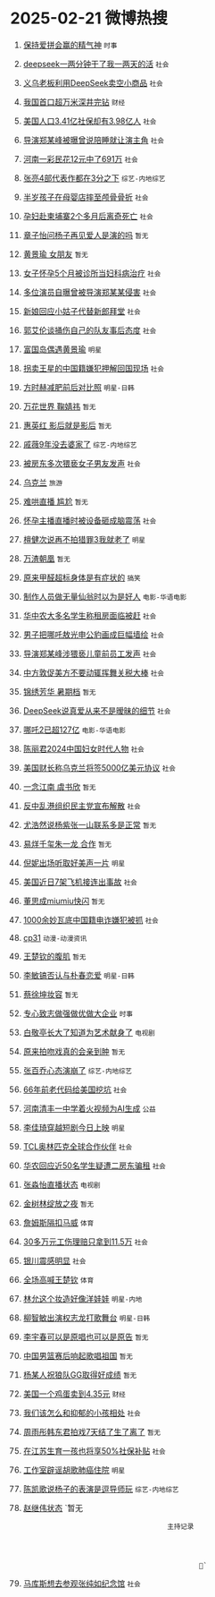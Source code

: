 # 2025-02-21 微博热搜 
1. [保持爱拼会赢的精气神](https://m.weibo.cn/search?containerid=100103type%3D1%26t%3D10%26q%3D%23%E4%BF%9D%E6%8C%81%E7%88%B1%E6%8B%BC%E4%BC%9A%E8%B5%A2%E7%9A%84%E7%B2%BE%E6%B0%94%E7%A5%9E%23&stream_entry_id=51&isnewpage=1&extparam=seat%3D1%26cate%3D10103%26q%3D%2523%25E4%25BF%259D%25E6%258C%2581%25E7%2588%25B1%25E6%258B%25BC%25E4%25BC%259A%25E8%25B5%25A2%25E7%259A%2584%25E7%25B2%25BE%25E6%25B0%2594%25E7%25A5%259E%2523%26filter_type%3Drealtimehot%26stream_entry_id%3D51%26c_type%3D51%26dgr%3D0%26pos%3D0%26display_time%3D1740083373%26pre_seqid%3D174008337355501071049105) `时事` 

2. [deepseek一两分钟干了我一两天的活](https://m.weibo.cn/search?containerid=100103type%3D1%26t%3D10%26q%3D%23deepseek%E4%B8%80%E4%B8%A4%E5%88%86%E9%92%9F%E5%B9%B2%E4%BA%86%E6%88%91%E4%B8%80%E4%B8%A4%E5%A4%A9%E7%9A%84%E6%B4%BB%23&stream_entry_id=31&isnewpage=1&extparam=seat%3D1%26band_rank%3D1%26filter_type%3Drealtimehot%26flag%3D16%26pos%3D0%26cate%3D5001%26c_type%3D31%26lcate%3D5001%26stream_entry_id%3D31%26q%3D%2523deepseek%25E4%25B8%2580%25E4%25B8%25A4%25E5%2588%2586%25E9%2592%259F%25E5%25B9%25B2%25E4%25BA%2586%25E6%2588%2591%25E4%25B8%2580%25E4%25B8%25A4%25E5%25A4%25A9%25E7%259A%2584%25E6%25B4%25BB%2523%26dgr%3D0%26realpos%3D1%26display_time%3D1740083373%26pre_seqid%3D174008337355501071049105) `社会` 

3. [义乌老板利用DeepSeek卖空小商品](https://m.weibo.cn/search?containerid=100103type%3D1%26t%3D10%26q%3D%23%E4%B9%89%E4%B9%8C%E8%80%81%E6%9D%BF%E5%88%A9%E7%94%A8DeepSeek%E5%8D%96%E7%A9%BA%E5%B0%8F%E5%95%86%E5%93%81%23&stream_entry_id=31&isnewpage=1&extparam=seat%3D1%26band_rank%3D2%26filter_type%3Drealtimehot%26flag%3D2%26pos%3D1%26cate%3D5001%26c_type%3D31%26lcate%3D5001%26stream_entry_id%3D31%26q%3D%2523%25E4%25B9%2589%25E4%25B9%258C%25E8%2580%2581%25E6%259D%25BF%25E5%2588%25A9%25E7%2594%25A8DeepSeek%25E5%258D%2596%25E7%25A9%25BA%25E5%25B0%258F%25E5%2595%2586%25E5%2593%2581%2523%26dgr%3D0%26realpos%3D2%26display_time%3D1740083373%26pre_seqid%3D174008337355501071049105) `社会` 

4. [我国首口超万米深井完钻](https://m.weibo.cn/search?containerid=100103type%3D1%26t%3D10%26q%3D%23%E6%88%91%E5%9B%BD%E9%A6%96%E5%8F%A3%E8%B6%85%E4%B8%87%E7%B1%B3%E6%B7%B1%E4%BA%95%E5%AE%8C%E9%92%BB%23&stream_entry_id=31&isnewpage=1&extparam=seat%3D1%26band_rank%3D3%26filter_type%3Drealtimehot%26flag%3D0%26pos%3D2%26cate%3D5001%26c_type%3D31%26lcate%3D5001%26stream_entry_id%3D31%26q%3D%2523%25E6%2588%2591%25E5%259B%25BD%25E9%25A6%2596%25E5%258F%25A3%25E8%25B6%2585%25E4%25B8%2587%25E7%25B1%25B3%25E6%25B7%25B1%25E4%25BA%2595%25E5%25AE%258C%25E9%2592%25BB%2523%26dgr%3D0%26realpos%3D3%26display_time%3D1740083373%26pre_seqid%3D174008337355501071049105) `财经` 

5. [美国人口3.41亿社保却有3.98亿人](https://m.weibo.cn/search?containerid=100103type%3D1%26t%3D10%26q%3D%23%E7%BE%8E%E5%9B%BD%E4%BA%BA%E5%8F%A33.41%E4%BA%BF%E7%A4%BE%E4%BF%9D%E5%8D%B4%E6%9C%893.98%E4%BA%BF%E4%BA%BA%23&stream_entry_id=31&isnewpage=1&extparam=seat%3D1%26band_rank%3D4%26filter_type%3Drealtimehot%26flag%3D0%26pos%3D3%26cate%3D5001%26c_type%3D31%26lcate%3D5001%26stream_entry_id%3D31%26q%3D%2523%25E7%25BE%258E%25E5%259B%25BD%25E4%25BA%25BA%25E5%258F%25A33.41%25E4%25BA%25BF%25E7%25A4%25BE%25E4%25BF%259D%25E5%258D%25B4%25E6%259C%25893.98%25E4%25BA%25BF%25E4%25BA%25BA%2523%26dgr%3D0%26realpos%3D4%26display_time%3D1740083373%26pre_seqid%3D174008337355501071049105) `社会` 

6. [导演郑某峰被曝曾说陪睡就让演主角](https://m.weibo.cn/search?containerid=100103type%3D1%26t%3D10%26q%3D%23%E5%AF%BC%E6%BC%94%E9%83%91%E6%9F%90%E5%B3%B0%E8%A2%AB%E6%9B%9D%E6%9B%BE%E8%AF%B4%E9%99%AA%E7%9D%A1%E5%B0%B1%E8%AE%A9%E6%BC%94%E4%B8%BB%E8%A7%92%23&stream_entry_id=31&isnewpage=1&extparam=seat%3D1%26band_rank%3D5%26filter_type%3Drealtimehot%26flag%3D0%26pos%3D4%26cate%3D5001%26c_type%3D31%26lcate%3D5001%26stream_entry_id%3D31%26q%3D%2523%25E5%25AF%25BC%25E6%25BC%2594%25E9%2583%2591%25E6%259F%2590%25E5%25B3%25B0%25E8%25A2%25AB%25E6%259B%259D%25E6%259B%25BE%25E8%25AF%25B4%25E9%2599%25AA%25E7%259D%25A1%25E5%25B0%25B1%25E8%25AE%25A9%25E6%25BC%2594%25E4%25B8%25BB%25E8%25A7%2592%2523%26dgr%3D0%26realpos%3D5%26display_time%3D1740083373%26pre_seqid%3D174008337355501071049105) `社会` 

7. [河南一彩民花12元中了691万](https://m.weibo.cn/search?containerid=100103type%3D1%26t%3D10%26q%3D%23%E6%B2%B3%E5%8D%97%E4%B8%80%E5%BD%A9%E6%B0%91%E8%8A%B112%E5%85%83%E4%B8%AD%E4%BA%86691%E4%B8%87%23&stream_entry_id=31&isnewpage=1&extparam=seat%3D1%26band_rank%3D6%26filter_type%3Drealtimehot%26flag%3D0%26pos%3D5%26cate%3D5001%26c_type%3D31%26lcate%3D5001%26stream_entry_id%3D31%26q%3D%2523%25E6%25B2%25B3%25E5%258D%2597%25E4%25B8%2580%25E5%25BD%25A9%25E6%25B0%2591%25E8%258A%25B112%25E5%2585%2583%25E4%25B8%25AD%25E4%25BA%2586691%25E4%25B8%2587%2523%26dgr%3D0%26realpos%3D6%26display_time%3D1740083373%26pre_seqid%3D174008337355501071049105) `社会` 

8. [张亮4部代表作都在3分之下](https://m.weibo.cn/search?containerid=100103type%3D1%26t%3D10%26q%3D%23%E5%BC%A0%E4%BA%AE4%E9%83%A8%E4%BB%A3%E8%A1%A8%E4%BD%9C%E9%83%BD%E5%9C%A83%E5%88%86%E4%B9%8B%E4%B8%8B%23&stream_entry_id=31&isnewpage=1&extparam=seat%3D1%26band_rank%3D7%26filter_type%3Drealtimehot%26flag%3D2%26pos%3D6%26cate%3D5001%26c_type%3D31%26lcate%3D5001%26stream_entry_id%3D31%26q%3D%2523%25E5%25BC%25A0%25E4%25BA%25AE4%25E9%2583%25A8%25E4%25BB%25A3%25E8%25A1%25A8%25E4%25BD%259C%25E9%2583%25BD%25E5%259C%25A83%25E5%2588%2586%25E4%25B9%258B%25E4%25B8%258B%2523%26dgr%3D0%26realpos%3D7%26display_time%3D1740083373%26pre_seqid%3D174008337355501071049105) `综艺-内地综艺` 

9. [半岁孩子在母婴店摔至颅骨骨折](https://m.weibo.cn/search?containerid=100103type%3D1%26t%3D10%26q%3D%23%E5%8D%8A%E5%B2%81%E5%AD%A9%E5%AD%90%E5%9C%A8%E6%AF%8D%E5%A9%B4%E5%BA%97%E6%91%94%E8%87%B3%E9%A2%85%E9%AA%A8%E9%AA%A8%E6%8A%98%23&stream_entry_id=31&isnewpage=1&extparam=seat%3D1%26band_rank%3D8%26filter_type%3Drealtimehot%26flag%3D0%26pos%3D7%26cate%3D5001%26c_type%3D31%26lcate%3D5001%26stream_entry_id%3D31%26q%3D%2523%25E5%258D%258A%25E5%25B2%2581%25E5%25AD%25A9%25E5%25AD%2590%25E5%259C%25A8%25E6%25AF%258D%25E5%25A9%25B4%25E5%25BA%2597%25E6%2591%2594%25E8%2587%25B3%25E9%25A2%2585%25E9%25AA%25A8%25E9%25AA%25A8%25E6%258A%2598%2523%26dgr%3D0%26realpos%3D8%26display_time%3D1740083373%26pre_seqid%3D174008337355501071049105) `社会` 

10. [孕妇赴柬埔寨2个多月后离奇死亡](https://m.weibo.cn/search?containerid=100103type%3D1%26t%3D10%26q%3D%23%E5%AD%95%E5%A6%87%E8%B5%B4%E6%9F%AC%E5%9F%94%E5%AF%A82%E4%B8%AA%E5%A4%9A%E6%9C%88%E5%90%8E%E7%A6%BB%E5%A5%87%E6%AD%BB%E4%BA%A1%23&stream_entry_id=31&isnewpage=1&extparam=seat%3D1%26band_rank%3D9%26filter_type%3Drealtimehot%26flag%3D0%26pos%3D8%26cate%3D5001%26c_type%3D31%26lcate%3D5001%26stream_entry_id%3D31%26q%3D%2523%25E5%25AD%2595%25E5%25A6%2587%25E8%25B5%25B4%25E6%259F%25AC%25E5%259F%2594%25E5%25AF%25A82%25E4%25B8%25AA%25E5%25A4%259A%25E6%259C%2588%25E5%2590%258E%25E7%25A6%25BB%25E5%25A5%2587%25E6%25AD%25BB%25E4%25BA%25A1%2523%26dgr%3D0%26realpos%3D9%26display_time%3D1740083373%26pre_seqid%3D174008337355501071049105) `社会` 

11. [章子怡问杨子再见爱人是演的吗](https://m.weibo.cn/search?containerid=100103type%3D1%26t%3D10%26q%3D%E7%AB%A0%E5%AD%90%E6%80%A1%E9%97%AE%E6%9D%A8%E5%AD%90%E5%86%8D%E8%A7%81%E7%88%B1%E4%BA%BA%E6%98%AF%E6%BC%94%E7%9A%84%E5%90%97&stream_entry_id=31&isnewpage=1&extparam=seat%3D1%26band_rank%3D10%26filter_type%3Drealtimehot%26flag%3D0%26pos%3D9%26cate%3D5001%26c_type%3D31%26lcate%3D5001%26stream_entry_id%3D31%26q%3D%25E7%25AB%25A0%25E5%25AD%2590%25E6%2580%25A1%25E9%2597%25AE%25E6%259D%25A8%25E5%25AD%2590%25E5%2586%258D%25E8%25A7%2581%25E7%2588%25B1%25E4%25BA%25BA%25E6%2598%25AF%25E6%25BC%2594%25E7%259A%2584%25E5%2590%2597%26dgr%3D0%26realpos%3D10%26display_time%3D1740083373%26pre_seqid%3D174008337355501071049105) `暂无` 

12. [黄景瑜 女朋友](https://m.weibo.cn/search?containerid=100103type%3D1%26t%3D10%26q%3D%E9%BB%84%E6%99%AF%E7%91%9C+%E5%A5%B3%E6%9C%8B%E5%8F%8B&stream_entry_id=31&isnewpage=1&extparam=seat%3D1%26band_rank%3D11%26filter_type%3Drealtimehot%26flag%3D2%26pos%3D10%26cate%3D5001%26c_type%3D31%26lcate%3D5001%26stream_entry_id%3D31%26q%3D%25E9%25BB%2584%25E6%2599%25AF%25E7%2591%259C%2520%25E5%25A5%25B3%25E6%259C%258B%25E5%258F%258B%26dgr%3D0%26realpos%3D11%26display_time%3D1740083373%26pre_seqid%3D174008337355501071049105) `暂无` 

13. [女子怀孕5个月被诊所当妇科病治疗](https://m.weibo.cn/search?containerid=100103type%3D1%26t%3D10%26q%3D%23%E5%A5%B3%E5%AD%90%E6%80%80%E5%AD%955%E4%B8%AA%E6%9C%88%E8%A2%AB%E8%AF%8A%E6%89%80%E5%BD%93%E5%A6%87%E7%A7%91%E7%97%85%E6%B2%BB%E7%96%97%23&stream_entry_id=31&isnewpage=1&extparam=seat%3D1%26band_rank%3D12%26filter_type%3Drealtimehot%26flag%3D2%26pos%3D11%26cate%3D5001%26c_type%3D31%26lcate%3D5001%26stream_entry_id%3D31%26q%3D%2523%25E5%25A5%25B3%25E5%25AD%2590%25E6%2580%2580%25E5%25AD%25955%25E4%25B8%25AA%25E6%259C%2588%25E8%25A2%25AB%25E8%25AF%258A%25E6%2589%2580%25E5%25BD%2593%25E5%25A6%2587%25E7%25A7%2591%25E7%2597%2585%25E6%25B2%25BB%25E7%2596%2597%2523%26dgr%3D0%26realpos%3D12%26display_time%3D1740083373%26pre_seqid%3D174008337355501071049105) `社会` 

14. [多位演员自曝曾被导演郑某某侵害](https://m.weibo.cn/search?containerid=100103type%3D1%26t%3D10%26q%3D%23%E5%A4%9A%E4%BD%8D%E6%BC%94%E5%91%98%E8%87%AA%E6%9B%9D%E6%9B%BE%E8%A2%AB%E5%AF%BC%E6%BC%94%E9%83%91%E6%9F%90%E6%9F%90%E4%BE%B5%E5%AE%B3%23&stream_entry_id=31&isnewpage=1&extparam=seat%3D1%26band_rank%3D13%26filter_type%3Drealtimehot%26flag%3D2%26pos%3D12%26cate%3D5001%26c_type%3D31%26lcate%3D5001%26stream_entry_id%3D31%26q%3D%2523%25E5%25A4%259A%25E4%25BD%258D%25E6%25BC%2594%25E5%2591%2598%25E8%2587%25AA%25E6%259B%259D%25E6%259B%25BE%25E8%25A2%25AB%25E5%25AF%25BC%25E6%25BC%2594%25E9%2583%2591%25E6%259F%2590%25E6%259F%2590%25E4%25BE%25B5%25E5%25AE%25B3%2523%26dgr%3D0%26realpos%3D13%26display_time%3D1740083373%26pre_seqid%3D174008337355501071049105) `社会` 

15. [新娘回应小姑子代替新郎拜堂](https://m.weibo.cn/search?containerid=100103type%3D1%26t%3D10%26q%3D%23%E6%96%B0%E5%A8%98%E5%9B%9E%E5%BA%94%E5%B0%8F%E5%A7%91%E5%AD%90%E4%BB%A3%E6%9B%BF%E6%96%B0%E9%83%8E%E6%8B%9C%E5%A0%82%23&stream_entry_id=31&isnewpage=1&extparam=seat%3D1%26band_rank%3D14%26filter_type%3Drealtimehot%26flag%3D1%26pos%3D13%26cate%3D5001%26c_type%3D31%26lcate%3D5001%26stream_entry_id%3D31%26q%3D%2523%25E6%2596%25B0%25E5%25A8%2598%25E5%259B%259E%25E5%25BA%2594%25E5%25B0%258F%25E5%25A7%2591%25E5%25AD%2590%25E4%25BB%25A3%25E6%259B%25BF%25E6%2596%25B0%25E9%2583%258E%25E6%258B%259C%25E5%25A0%2582%2523%26dgr%3D0%26realpos%3D14%26display_time%3D1740083373%26pre_seqid%3D174008337355501071049105) `社会` 

16. [郭艾伦谈捅伤自己的队友事后态度](https://m.weibo.cn/search?containerid=100103type%3D1%26t%3D10%26q%3D%23%E9%83%AD%E8%89%BE%E4%BC%A6%E8%B0%88%E6%8D%85%E4%BC%A4%E8%87%AA%E5%B7%B1%E7%9A%84%E9%98%9F%E5%8F%8B%E4%BA%8B%E5%90%8E%E6%80%81%E5%BA%A6%23&stream_entry_id=31&isnewpage=1&extparam=seat%3D1%26band_rank%3D15%26filter_type%3Drealtimehot%26flag%3D0%26pos%3D14%26cate%3D5001%26c_type%3D31%26lcate%3D5001%26stream_entry_id%3D31%26q%3D%2523%25E9%2583%25AD%25E8%2589%25BE%25E4%25BC%25A6%25E8%25B0%2588%25E6%258D%2585%25E4%25BC%25A4%25E8%2587%25AA%25E5%25B7%25B1%25E7%259A%2584%25E9%2598%259F%25E5%258F%258B%25E4%25BA%258B%25E5%2590%258E%25E6%2580%2581%25E5%25BA%25A6%2523%26dgr%3D0%26realpos%3D15%26display_time%3D1740083373%26pre_seqid%3D174008337355501071049105) `社会` 

17. [富国岛偶遇黄景瑜](https://m.weibo.cn/search?containerid=100103type%3D1%26t%3D10%26q%3D%23%E5%AF%8C%E5%9B%BD%E5%B2%9B%E5%81%B6%E9%81%87%E9%BB%84%E6%99%AF%E7%91%9C%23&stream_entry_id=31&isnewpage=1&extparam=seat%3D1%26band_rank%3D16%26filter_type%3Drealtimehot%26flag%3D0%26pos%3D15%26cate%3D5001%26c_type%3D31%26lcate%3D5001%26stream_entry_id%3D31%26q%3D%2523%25E5%25AF%258C%25E5%259B%25BD%25E5%25B2%259B%25E5%2581%25B6%25E9%2581%2587%25E9%25BB%2584%25E6%2599%25AF%25E7%2591%259C%2523%26dgr%3D0%26realpos%3D16%26display_time%3D1740083373%26pre_seqid%3D174008337355501071049105) `明星` 

18. [拐卖王星的中国籍嫌犯押解回国现场](https://m.weibo.cn/search?containerid=100103type%3D1%26t%3D10%26q%3D%23%E6%8B%90%E5%8D%96%E7%8E%8B%E6%98%9F%E7%9A%84%E4%B8%AD%E5%9B%BD%E7%B1%8D%E5%AB%8C%E7%8A%AF%E6%8A%BC%E8%A7%A3%E5%9B%9E%E5%9B%BD%E7%8E%B0%E5%9C%BA%23&stream_entry_id=31&isnewpage=1&extparam=seat%3D1%26band_rank%3D17%26filter_type%3Drealtimehot%26flag%3D0%26pos%3D16%26cate%3D5001%26c_type%3D31%26lcate%3D5001%26stream_entry_id%3D31%26q%3D%2523%25E6%258B%2590%25E5%258D%2596%25E7%258E%258B%25E6%2598%259F%25E7%259A%2584%25E4%25B8%25AD%25E5%259B%25BD%25E7%25B1%258D%25E5%25AB%258C%25E7%258A%25AF%25E6%258A%25BC%25E8%25A7%25A3%25E5%259B%259E%25E5%259B%25BD%25E7%258E%25B0%25E5%259C%25BA%2523%26dgr%3D0%26realpos%3D17%26display_time%3D1740083373%26pre_seqid%3D174008337355501071049105) `社会` 

19. [方时赫减肥前后对比照](https://m.weibo.cn/search?containerid=100103type%3D1%26t%3D10%26q%3D%23%E6%96%B9%E6%97%B6%E8%B5%AB%E5%87%8F%E8%82%A5%E5%89%8D%E5%90%8E%E5%AF%B9%E6%AF%94%E7%85%A7%23&stream_entry_id=31&isnewpage=1&extparam=seat%3D1%26band_rank%3D18%26filter_type%3Drealtimehot%26flag%3D0%26pos%3D17%26cate%3D5001%26c_type%3D31%26lcate%3D5001%26stream_entry_id%3D31%26q%3D%2523%25E6%2596%25B9%25E6%2597%25B6%25E8%25B5%25AB%25E5%2587%258F%25E8%2582%25A5%25E5%2589%258D%25E5%2590%258E%25E5%25AF%25B9%25E6%25AF%2594%25E7%2585%25A7%2523%26dgr%3D0%26realpos%3D18%26display_time%3D1740083373%26pre_seqid%3D174008337355501071049105) `明星-日韩` 

20. [万花世界 鞠婧祎](https://m.weibo.cn/search?containerid=100103type%3D1%26t%3D10%26q%3D%E4%B8%87%E8%8A%B1%E4%B8%96%E7%95%8C+%E9%9E%A0%E5%A9%A7%E7%A5%8E&stream_entry_id=31&isnewpage=1&extparam=seat%3D1%26band_rank%3D19%26filter_type%3Drealtimehot%26flag%3D0%26pos%3D18%26cate%3D5001%26c_type%3D31%26lcate%3D5001%26stream_entry_id%3D31%26q%3D%25E4%25B8%2587%25E8%258A%25B1%25E4%25B8%2596%25E7%2595%258C%2520%25E9%259E%25A0%25E5%25A9%25A7%25E7%25A5%258E%26dgr%3D0%26realpos%3D19%26display_time%3D1740083373%26pre_seqid%3D174008337355501071049105) `暂无` 

21. [惠英红 影后就是影后](https://m.weibo.cn/search?containerid=100103type%3D1%26t%3D10%26q%3D%E6%83%A0%E8%8B%B1%E7%BA%A2+%E5%BD%B1%E5%90%8E%E5%B0%B1%E6%98%AF%E5%BD%B1%E5%90%8E&stream_entry_id=31&isnewpage=1&extparam=seat%3D1%26band_rank%3D20%26filter_type%3Drealtimehot%26flag%3D0%26pos%3D19%26cate%3D5001%26c_type%3D31%26lcate%3D5001%26stream_entry_id%3D31%26q%3D%25E6%2583%25A0%25E8%258B%25B1%25E7%25BA%25A2%2520%25E5%25BD%25B1%25E5%2590%258E%25E5%25B0%25B1%25E6%2598%25AF%25E5%25BD%25B1%25E5%2590%258E%26dgr%3D0%26realpos%3D20%26display_time%3D1740083373%26pre_seqid%3D174008337355501071049105) `暂无` 

22. [戚薇9年没去婆家了](https://m.weibo.cn/search?containerid=100103type%3D1%26t%3D10%26q%3D%23%E6%88%9A%E8%96%879%E5%B9%B4%E6%B2%A1%E5%8E%BB%E5%A9%86%E5%AE%B6%E4%BA%86%23&stream_entry_id=31&isnewpage=1&extparam=seat%3D1%26band_rank%3D21%26filter_type%3Drealtimehot%26flag%3D2%26pos%3D20%26cate%3D5001%26c_type%3D31%26lcate%3D5001%26stream_entry_id%3D31%26q%3D%2523%25E6%2588%259A%25E8%2596%25879%25E5%25B9%25B4%25E6%25B2%25A1%25E5%258E%25BB%25E5%25A9%2586%25E5%25AE%25B6%25E4%25BA%2586%2523%26dgr%3D0%26realpos%3D21%26display_time%3D1740083373%26pre_seqid%3D174008337355501071049105) `综艺-内地综艺` 

23. [被房东多次猥亵女子男友发声](https://m.weibo.cn/search?containerid=100103type%3D1%26t%3D10%26q%3D%23%E8%A2%AB%E6%88%BF%E4%B8%9C%E5%A4%9A%E6%AC%A1%E7%8C%A5%E4%BA%B5%E5%A5%B3%E5%AD%90%E7%94%B7%E5%8F%8B%E5%8F%91%E5%A3%B0%23&stream_entry_id=31&isnewpage=1&extparam=seat%3D1%26band_rank%3D22%26filter_type%3Drealtimehot%26flag%3D0%26pos%3D21%26cate%3D5001%26c_type%3D31%26lcate%3D5001%26stream_entry_id%3D31%26q%3D%2523%25E8%25A2%25AB%25E6%2588%25BF%25E4%25B8%259C%25E5%25A4%259A%25E6%25AC%25A1%25E7%258C%25A5%25E4%25BA%25B5%25E5%25A5%25B3%25E5%25AD%2590%25E7%2594%25B7%25E5%258F%258B%25E5%258F%2591%25E5%25A3%25B0%2523%26dgr%3D0%26realpos%3D22%26display_time%3D1740083373%26pre_seqid%3D174008337355501071049105) `社会` 

24. [乌克兰](https://m.weibo.cn/search?containerid=100103type%3D1%26t%3D10%26q%3D%E4%B9%8C%E5%85%8B%E5%85%B0&stream_entry_id=31&isnewpage=1&extparam=seat%3D1%26band_rank%3D23%26filter_type%3Drealtimehot%26flag%3D0%26pos%3D22%26cate%3D5001%26c_type%3D31%26lcate%3D5001%26stream_entry_id%3D31%26q%3D%25E4%25B9%258C%25E5%2585%258B%25E5%2585%25B0%26dgr%3D0%26realpos%3D23%26display_time%3D1740083373%26pre_seqid%3D174008337355501071049105) `旅游` 

25. [难哄直播 尴尬](https://m.weibo.cn/search?containerid=100103type%3D1%26t%3D10%26q%3D%E9%9A%BE%E5%93%84%E7%9B%B4%E6%92%AD+%E5%B0%B4%E5%B0%AC&stream_entry_id=31&isnewpage=1&extparam=seat%3D1%26band_rank%3D24%26filter_type%3Drealtimehot%26flag%3D0%26pos%3D23%26cate%3D5001%26c_type%3D31%26lcate%3D5001%26stream_entry_id%3D31%26q%3D%25E9%259A%25BE%25E5%2593%2584%25E7%259B%25B4%25E6%2592%25AD%2520%25E5%25B0%25B4%25E5%25B0%25AC%26dgr%3D0%26realpos%3D24%26display_time%3D1740083373%26pre_seqid%3D174008337355501071049105) `暂无` 

26. [怀孕主播直播时被设备砸成脑震荡](https://m.weibo.cn/search?containerid=100103type%3D1%26t%3D10%26q%3D%23%E6%80%80%E5%AD%95%E4%B8%BB%E6%92%AD%E7%9B%B4%E6%92%AD%E6%97%B6%E8%A2%AB%E8%AE%BE%E5%A4%87%E7%A0%B8%E6%88%90%E8%84%91%E9%9C%87%E8%8D%A1%23&stream_entry_id=31&isnewpage=1&extparam=seat%3D1%26band_rank%3D25%26filter_type%3Drealtimehot%26flag%3D0%26pos%3D24%26cate%3D5001%26c_type%3D31%26lcate%3D5001%26stream_entry_id%3D31%26q%3D%2523%25E6%2580%2580%25E5%25AD%2595%25E4%25B8%25BB%25E6%2592%25AD%25E7%259B%25B4%25E6%2592%25AD%25E6%2597%25B6%25E8%25A2%25AB%25E8%25AE%25BE%25E5%25A4%2587%25E7%25A0%25B8%25E6%2588%2590%25E8%2584%2591%25E9%259C%2587%25E8%258D%25A1%2523%26dgr%3D0%26realpos%3D25%26display_time%3D1740083373%26pre_seqid%3D174008337355501071049105) `社会` 

27. [檀健次说再不拍猎罪3我就老了](https://m.weibo.cn/search?containerid=100103type%3D1%26t%3D10%26q%3D%23%E6%AA%80%E5%81%A5%E6%AC%A1%E8%AF%B4%E5%86%8D%E4%B8%8D%E6%8B%8D%E7%8C%8E%E7%BD%AA3%E6%88%91%E5%B0%B1%E8%80%81%E4%BA%86%23&stream_entry_id=31&isnewpage=1&extparam=seat%3D1%26band_rank%3D26%26filter_type%3Drealtimehot%26flag%3D0%26pos%3D25%26cate%3D5001%26c_type%3D31%26lcate%3D5001%26stream_entry_id%3D31%26q%3D%2523%25E6%25AA%2580%25E5%2581%25A5%25E6%25AC%25A1%25E8%25AF%25B4%25E5%2586%258D%25E4%25B8%258D%25E6%258B%258D%25E7%258C%258E%25E7%25BD%25AA3%25E6%2588%2591%25E5%25B0%25B1%25E8%2580%2581%25E4%25BA%2586%2523%26dgr%3D0%26realpos%3D26%26display_time%3D1740083373%26pre_seqid%3D174008337355501071049105) `明星` 

28. [万渣朝凰](https://m.weibo.cn/search?containerid=100103type%3D1%26t%3D10%26q%3D%E4%B8%87%E6%B8%A3%E6%9C%9D%E5%87%B0&stream_entry_id=31&isnewpage=1&extparam=seat%3D1%26band_rank%3D27%26filter_type%3Drealtimehot%26flag%3D0%26pos%3D26%26cate%3D5001%26c_type%3D31%26lcate%3D5001%26stream_entry_id%3D31%26q%3D%25E4%25B8%2587%25E6%25B8%25A3%25E6%259C%259D%25E5%2587%25B0%26dgr%3D0%26realpos%3D27%26display_time%3D1740083373%26pre_seqid%3D174008337355501071049105) `暂无` 

29. [原来甲醛超标身体是有症状的](https://m.weibo.cn/search?containerid=100103type%3D1%26t%3D10%26q%3D%23%E5%8E%9F%E6%9D%A5%E7%94%B2%E9%86%9B%E8%B6%85%E6%A0%87%E8%BA%AB%E4%BD%93%E6%98%AF%E6%9C%89%E7%97%87%E7%8A%B6%E7%9A%84%23&stream_entry_id=31&isnewpage=1&extparam=seat%3D1%26band_rank%3D28%26filter_type%3Drealtimehot%26flag%3D0%26pos%3D27%26cate%3D5001%26c_type%3D31%26lcate%3D5001%26stream_entry_id%3D31%26q%3D%2523%25E5%258E%259F%25E6%259D%25A5%25E7%2594%25B2%25E9%2586%259B%25E8%25B6%2585%25E6%25A0%2587%25E8%25BA%25AB%25E4%25BD%2593%25E6%2598%25AF%25E6%259C%2589%25E7%2597%2587%25E7%258A%25B6%25E7%259A%2584%2523%26dgr%3D0%26realpos%3D28%26display_time%3D1740083373%26pre_seqid%3D174008337355501071049105) `搞笑` 

30. [制作人员做无量仙翁时以为是好人](https://m.weibo.cn/search?containerid=100103type%3D1%26t%3D10%26q%3D%23%E5%88%B6%E4%BD%9C%E4%BA%BA%E5%91%98%E5%81%9A%E6%97%A0%E9%87%8F%E4%BB%99%E7%BF%81%E6%97%B6%E4%BB%A5%E4%B8%BA%E6%98%AF%E5%A5%BD%E4%BA%BA%23&stream_entry_id=31&isnewpage=1&extparam=seat%3D1%26band_rank%3D29%26filter_type%3Drealtimehot%26flag%3D0%26pos%3D28%26cate%3D5001%26c_type%3D31%26lcate%3D5001%26stream_entry_id%3D31%26q%3D%2523%25E5%2588%25B6%25E4%25BD%259C%25E4%25BA%25BA%25E5%2591%2598%25E5%2581%259A%25E6%2597%25A0%25E9%2587%258F%25E4%25BB%2599%25E7%25BF%2581%25E6%2597%25B6%25E4%25BB%25A5%25E4%25B8%25BA%25E6%2598%25AF%25E5%25A5%25BD%25E4%25BA%25BA%2523%26dgr%3D0%26realpos%3D29%26display_time%3D1740083373%26pre_seqid%3D174008337355501071049105) `电影-华语电影` 

31. [华中农大多名学生称租房面临被赶](https://m.weibo.cn/search?containerid=100103type%3D1%26t%3D10%26q%3D%23%E5%8D%8E%E4%B8%AD%E5%86%9C%E5%A4%A7%E5%A4%9A%E5%90%8D%E5%AD%A6%E7%94%9F%E7%A7%B0%E7%A7%9F%E6%88%BF%E9%9D%A2%E4%B8%B4%E8%A2%AB%E8%B5%B6%23&stream_entry_id=31&isnewpage=1&extparam=seat%3D1%26band_rank%3D30%26filter_type%3Drealtimehot%26flag%3D0%26pos%3D29%26cate%3D5001%26c_type%3D31%26lcate%3D5001%26stream_entry_id%3D31%26q%3D%2523%25E5%258D%258E%25E4%25B8%25AD%25E5%2586%259C%25E5%25A4%25A7%25E5%25A4%259A%25E5%2590%258D%25E5%25AD%25A6%25E7%2594%259F%25E7%25A7%25B0%25E7%25A7%259F%25E6%2588%25BF%25E9%259D%25A2%25E4%25B8%25B4%25E8%25A2%25AB%25E8%25B5%25B6%2523%26dgr%3D0%26realpos%3D30%26display_time%3D1740083373%26pre_seqid%3D174008337355501071049105) `社会` 

32. [男子把哪吒敖光申公豹画成巨幅墙绘](https://m.weibo.cn/search?containerid=100103type%3D1%26t%3D10%26q%3D%23%E7%94%B7%E5%AD%90%E6%8A%8A%E5%93%AA%E5%90%92%E6%95%96%E5%85%89%E7%94%B3%E5%85%AC%E8%B1%B9%E7%94%BB%E6%88%90%E5%B7%A8%E5%B9%85%E5%A2%99%E7%BB%98%23&stream_entry_id=31&isnewpage=1&extparam=seat%3D1%26band_rank%3D31%26filter_type%3Drealtimehot%26flag%3D0%26pos%3D30%26cate%3D5001%26c_type%3D31%26lcate%3D5001%26stream_entry_id%3D31%26q%3D%2523%25E7%2594%25B7%25E5%25AD%2590%25E6%258A%258A%25E5%2593%25AA%25E5%2590%2592%25E6%2595%2596%25E5%2585%2589%25E7%2594%25B3%25E5%2585%25AC%25E8%25B1%25B9%25E7%2594%25BB%25E6%2588%2590%25E5%25B7%25A8%25E5%25B9%2585%25E5%25A2%2599%25E7%25BB%2598%2523%26dgr%3D0%26realpos%3D31%26display_time%3D1740083373%26pre_seqid%3D174008337355501071049105) `社会` 

33. [导演郑某峰涉猥亵儿童前员工发声](https://m.weibo.cn/search?containerid=100103type%3D1%26t%3D10%26q%3D%23%E5%AF%BC%E6%BC%94%E9%83%91%E6%9F%90%E5%B3%B0%E6%B6%89%E7%8C%A5%E4%BA%B5%E5%84%BF%E7%AB%A5%E5%89%8D%E5%91%98%E5%B7%A5%E5%8F%91%E5%A3%B0%23&stream_entry_id=31&isnewpage=1&extparam=seat%3D1%26band_rank%3D32%26filter_type%3Drealtimehot%26flag%3D1%26pos%3D31%26cate%3D5001%26c_type%3D31%26lcate%3D5001%26stream_entry_id%3D31%26q%3D%2523%25E5%25AF%25BC%25E6%25BC%2594%25E9%2583%2591%25E6%259F%2590%25E5%25B3%25B0%25E6%25B6%2589%25E7%258C%25A5%25E4%25BA%25B5%25E5%2584%25BF%25E7%25AB%25A5%25E5%2589%258D%25E5%2591%2598%25E5%25B7%25A5%25E5%258F%2591%25E5%25A3%25B0%2523%26dgr%3D0%26realpos%3D32%26display_time%3D1740083373%26pre_seqid%3D174008337355501071049105) `社会` 

34. [中方敦促美方不要动辄挥舞关税大棒](https://m.weibo.cn/search?containerid=100103type%3D1%26t%3D10%26q%3D%23%E4%B8%AD%E6%96%B9%E6%95%A6%E4%BF%83%E7%BE%8E%E6%96%B9%E4%B8%8D%E8%A6%81%E5%8A%A8%E8%BE%84%E6%8C%A5%E8%88%9E%E5%85%B3%E7%A8%8E%E5%A4%A7%E6%A3%92%23&stream_entry_id=31&isnewpage=1&extparam=seat%3D1%26band_rank%3D33%26filter_type%3Drealtimehot%26flag%3D1%26pos%3D32%26cate%3D5001%26c_type%3D31%26lcate%3D5001%26stream_entry_id%3D31%26q%3D%2523%25E4%25B8%25AD%25E6%2596%25B9%25E6%2595%25A6%25E4%25BF%2583%25E7%25BE%258E%25E6%2596%25B9%25E4%25B8%258D%25E8%25A6%2581%25E5%258A%25A8%25E8%25BE%2584%25E6%258C%25A5%25E8%2588%259E%25E5%2585%25B3%25E7%25A8%258E%25E5%25A4%25A7%25E6%25A3%2592%2523%26dgr%3D0%26realpos%3D33%26display_time%3D1740083373%26pre_seqid%3D174008337355501071049105) `社会` 

35. [锦绣芳华 暑期档](https://m.weibo.cn/search?containerid=100103type%3D1%26t%3D10%26q%3D%E9%94%A6%E7%BB%A3%E8%8A%B3%E5%8D%8E+%E6%9A%91%E6%9C%9F%E6%A1%A3&stream_entry_id=31&isnewpage=1&extparam=seat%3D1%26band_rank%3D34%26filter_type%3Drealtimehot%26flag%3D0%26pos%3D33%26cate%3D5001%26c_type%3D31%26lcate%3D5001%26stream_entry_id%3D31%26q%3D%25E9%2594%25A6%25E7%25BB%25A3%25E8%258A%25B3%25E5%258D%258E%2520%25E6%259A%2591%25E6%259C%259F%25E6%25A1%25A3%26dgr%3D0%26realpos%3D34%26display_time%3D1740083373%26pre_seqid%3D174008337355501071049105) `暂无` 

36. [DeepSeek说真爱从来不是暧昧的细节](https://m.weibo.cn/search?containerid=100103type%3D1%26t%3D10%26q%3D%23DeepSeek%E8%AF%B4%E7%9C%9F%E7%88%B1%E4%BB%8E%E6%9D%A5%E4%B8%8D%E6%98%AF%E6%9A%A7%E6%98%A7%E7%9A%84%E7%BB%86%E8%8A%82%23&stream_entry_id=31&isnewpage=1&extparam=seat%3D1%26band_rank%3D35%26filter_type%3Drealtimehot%26flag%3D1%26pos%3D34%26cate%3D5001%26c_type%3D31%26lcate%3D5001%26stream_entry_id%3D31%26q%3D%2523DeepSeek%25E8%25AF%25B4%25E7%259C%259F%25E7%2588%25B1%25E4%25BB%258E%25E6%259D%25A5%25E4%25B8%258D%25E6%2598%25AF%25E6%259A%25A7%25E6%2598%25A7%25E7%259A%2584%25E7%25BB%2586%25E8%258A%2582%2523%26dgr%3D0%26realpos%3D35%26display_time%3D1740083373%26pre_seqid%3D174008337355501071049105) `社会` 

37. [哪吒2已超127亿](https://m.weibo.cn/search?containerid=100103type%3D1%26t%3D10%26q%3D%23%E5%93%AA%E5%90%922%E5%B7%B2%E8%B6%85127%E4%BA%BF%23&stream_entry_id=31&isnewpage=1&extparam=seat%3D1%26band_rank%3D36%26filter_type%3Drealtimehot%26flag%3D0%26pos%3D35%26cate%3D5001%26c_type%3D31%26lcate%3D5001%26stream_entry_id%3D31%26q%3D%2523%25E5%2593%25AA%25E5%2590%25922%25E5%25B7%25B2%25E8%25B6%2585127%25E4%25BA%25BF%2523%26dgr%3D0%26realpos%3D36%26display_time%3D1740083373%26pre_seqid%3D174008337355501071049105) `电影-华语电影` 

38. [陈丽君2024中国妇女时代人物](https://m.weibo.cn/search?containerid=100103type%3D1%26t%3D10%26q%3D%23%E9%99%88%E4%B8%BD%E5%90%9B2024%E4%B8%AD%E5%9B%BD%E5%A6%87%E5%A5%B3%E6%97%B6%E4%BB%A3%E4%BA%BA%E7%89%A9%23&stream_entry_id=31&isnewpage=1&extparam=seat%3D1%26band_rank%3D37%26filter_type%3Drealtimehot%26flag%3D0%26pos%3D36%26cate%3D5001%26c_type%3D31%26lcate%3D5001%26stream_entry_id%3D31%26q%3D%2523%25E9%2599%2588%25E4%25B8%25BD%25E5%2590%259B2024%25E4%25B8%25AD%25E5%259B%25BD%25E5%25A6%2587%25E5%25A5%25B3%25E6%2597%25B6%25E4%25BB%25A3%25E4%25BA%25BA%25E7%2589%25A9%2523%26dgr%3D0%26realpos%3D37%26display_time%3D1740083373%26pre_seqid%3D174008337355501071049105) `社会` 

39. [美国财长称乌克兰将签5000亿美元协议](https://m.weibo.cn/search?containerid=100103type%3D1%26t%3D10%26q%3D%23%E7%BE%8E%E5%9B%BD%E8%B4%A2%E9%95%BF%E7%A7%B0%E4%B9%8C%E5%85%8B%E5%85%B0%E5%B0%86%E7%AD%BE5000%E4%BA%BF%E7%BE%8E%E5%85%83%E5%8D%8F%E8%AE%AE%23&stream_entry_id=31&isnewpage=1&extparam=seat%3D1%26band_rank%3D38%26filter_type%3Drealtimehot%26flag%3D0%26pos%3D37%26cate%3D5001%26c_type%3D31%26lcate%3D5001%26stream_entry_id%3D31%26q%3D%2523%25E7%25BE%258E%25E5%259B%25BD%25E8%25B4%25A2%25E9%2595%25BF%25E7%25A7%25B0%25E4%25B9%258C%25E5%2585%258B%25E5%2585%25B0%25E5%25B0%2586%25E7%25AD%25BE5000%25E4%25BA%25BF%25E7%25BE%258E%25E5%2585%2583%25E5%258D%258F%25E8%25AE%25AE%2523%26dgr%3D0%26realpos%3D38%26display_time%3D1740083373%26pre_seqid%3D174008337355501071049105) `社会` 

40. [一念江南 虞书欣](https://m.weibo.cn/search?containerid=100103type%3D1%26t%3D10%26q%3D%E4%B8%80%E5%BF%B5%E6%B1%9F%E5%8D%97+%E8%99%9E%E4%B9%A6%E6%AC%A3&stream_entry_id=31&isnewpage=1&extparam=seat%3D1%26band_rank%3D39%26filter_type%3Drealtimehot%26flag%3D0%26pos%3D38%26cate%3D5001%26c_type%3D31%26lcate%3D5001%26stream_entry_id%3D31%26q%3D%25E4%25B8%2580%25E5%25BF%25B5%25E6%25B1%259F%25E5%258D%2597%2520%25E8%2599%259E%25E4%25B9%25A6%25E6%25AC%25A3%26dgr%3D0%26realpos%3D39%26display_time%3D1740083373%26pre_seqid%3D174008337355501071049105) `暂无` 

41. [反中乱港组织民主党宣布解散](https://m.weibo.cn/search?containerid=100103type%3D1%26t%3D10%26q%3D%23%E5%8F%8D%E4%B8%AD%E4%B9%B1%E6%B8%AF%E7%BB%84%E7%BB%87%E6%B0%91%E4%B8%BB%E5%85%9A%E5%AE%A3%E5%B8%83%E8%A7%A3%E6%95%A3%23&stream_entry_id=31&isnewpage=1&extparam=seat%3D1%26band_rank%3D40%26filter_type%3Drealtimehot%26flag%3D0%26pos%3D39%26cate%3D5001%26c_type%3D31%26lcate%3D5001%26stream_entry_id%3D31%26q%3D%2523%25E5%258F%258D%25E4%25B8%25AD%25E4%25B9%25B1%25E6%25B8%25AF%25E7%25BB%2584%25E7%25BB%2587%25E6%25B0%2591%25E4%25B8%25BB%25E5%2585%259A%25E5%25AE%25A3%25E5%25B8%2583%25E8%25A7%25A3%25E6%2595%25A3%2523%26dgr%3D0%26realpos%3D40%26display_time%3D1740083373%26pre_seqid%3D174008337355501071049105) `社会` 

42. [尤浩然说杨紫张一山联系多是正常](https://m.weibo.cn/search?containerid=100103type%3D1%26t%3D10%26q%3D%23%E5%B0%A4%E6%B5%A9%E7%84%B6%E8%AF%B4%E6%9D%A8%E7%B4%AB%E5%BC%A0%E4%B8%80%E5%B1%B1%E8%81%94%E7%B3%BB%E5%A4%9A%E6%98%AF%E6%AD%A3%E5%B8%B8%23&stream_entry_id=31&isnewpage=1&extparam=seat%3D1%26band_rank%3D41%26filter_type%3Drealtimehot%26flag%3D0%26pos%3D40%26cate%3D5001%26c_type%3D31%26lcate%3D5001%26stream_entry_id%3D31%26q%3D%2523%25E5%25B0%25A4%25E6%25B5%25A9%25E7%2584%25B6%25E8%25AF%25B4%25E6%259D%25A8%25E7%25B4%25AB%25E5%25BC%25A0%25E4%25B8%2580%25E5%25B1%25B1%25E8%2581%2594%25E7%25B3%25BB%25E5%25A4%259A%25E6%2598%25AF%25E6%25AD%25A3%25E5%25B8%25B8%2523%26dgr%3D0%26realpos%3D41%26display_time%3D1740083373%26pre_seqid%3D174008337355501071049105) `暂无` 

43. [易烊千玺朱一龙 合作](https://m.weibo.cn/search?containerid=100103type%3D1%26t%3D10%26q%3D%E6%98%93%E7%83%8A%E5%8D%83%E7%8E%BA%E6%9C%B1%E4%B8%80%E9%BE%99+%E5%90%88%E4%BD%9C&stream_entry_id=31&isnewpage=1&extparam=seat%3D1%26band_rank%3D42%26filter_type%3Drealtimehot%26flag%3D0%26pos%3D41%26cate%3D5001%26c_type%3D31%26lcate%3D5001%26stream_entry_id%3D31%26q%3D%25E6%2598%2593%25E7%2583%258A%25E5%258D%2583%25E7%258E%25BA%25E6%259C%25B1%25E4%25B8%2580%25E9%25BE%2599%2520%25E5%2590%2588%25E4%25BD%259C%26dgr%3D0%26realpos%3D42%26display_time%3D1740083373%26pre_seqid%3D174008337355501071049105) `暂无` 

44. [倪妮出场听取好美声一片](https://m.weibo.cn/search?containerid=100103type%3D1%26t%3D10%26q%3D%23%E5%80%AA%E5%A6%AE%E5%87%BA%E5%9C%BA%E5%90%AC%E5%8F%96%E5%A5%BD%E7%BE%8E%E5%A3%B0%E4%B8%80%E7%89%87%23&stream_entry_id=31&isnewpage=1&extparam=seat%3D1%26band_rank%3D43%26filter_type%3Drealtimehot%26flag%3D0%26pos%3D42%26cate%3D5001%26c_type%3D31%26lcate%3D5001%26stream_entry_id%3D31%26q%3D%2523%25E5%2580%25AA%25E5%25A6%25AE%25E5%2587%25BA%25E5%259C%25BA%25E5%2590%25AC%25E5%258F%2596%25E5%25A5%25BD%25E7%25BE%258E%25E5%25A3%25B0%25E4%25B8%2580%25E7%2589%2587%2523%26dgr%3D0%26realpos%3D43%26display_time%3D1740083373%26pre_seqid%3D174008337355501071049105) `明星` 

45. [美国近日7架飞机接连出事故](https://m.weibo.cn/search?containerid=100103type%3D1%26t%3D10%26q%3D%23%E7%BE%8E%E5%9B%BD%E8%BF%91%E6%97%A57%E6%9E%B6%E9%A3%9E%E6%9C%BA%E6%8E%A5%E8%BF%9E%E5%87%BA%E4%BA%8B%E6%95%85%23&stream_entry_id=31&isnewpage=1&extparam=seat%3D1%26band_rank%3D44%26filter_type%3Drealtimehot%26flag%3D0%26pos%3D43%26cate%3D5001%26c_type%3D31%26lcate%3D5001%26stream_entry_id%3D31%26q%3D%2523%25E7%25BE%258E%25E5%259B%25BD%25E8%25BF%2591%25E6%2597%25A57%25E6%259E%25B6%25E9%25A3%259E%25E6%259C%25BA%25E6%258E%25A5%25E8%25BF%259E%25E5%2587%25BA%25E4%25BA%258B%25E6%2595%2585%2523%26dgr%3D0%26realpos%3D44%26display_time%3D1740083373%26pre_seqid%3D174008337355501071049105) `社会` 

46. [董思成miumiu快闪](https://m.weibo.cn/search?containerid=100103type%3D1%26t%3D10%26q%3D%23%E8%91%A3%E6%80%9D%E6%88%90miumiu%E5%BF%AB%E9%97%AA%23&stream_entry_id=31&isnewpage=1&extparam=seat%3D1%26band_rank%3D45%26filter_type%3Drealtimehot%26flag%3D0%26pos%3D44%26cate%3D5001%26c_type%3D31%26lcate%3D5001%26stream_entry_id%3D31%26q%3D%2523%25E8%2591%25A3%25E6%2580%259D%25E6%2588%2590miumiu%25E5%25BF%25AB%25E9%2597%25AA%2523%26dgr%3D0%26realpos%3D45%26display_time%3D1740083373%26pre_seqid%3D174008337355501071049105) `暂无` 

47. [1000余妙瓦底中国籍电诈嫌犯被抓](https://m.weibo.cn/search?containerid=100103type%3D1%26t%3D10%26q%3D%231000%E4%BD%99%E5%A6%99%E7%93%A6%E5%BA%95%E4%B8%AD%E5%9B%BD%E7%B1%8D%E7%94%B5%E8%AF%88%E5%AB%8C%E7%8A%AF%E8%A2%AB%E6%8A%93%23&stream_entry_id=31&isnewpage=1&extparam=seat%3D1%26band_rank%3D46%26filter_type%3Drealtimehot%26flag%3D1%26pos%3D45%26cate%3D5001%26c_type%3D31%26lcate%3D5001%26stream_entry_id%3D31%26q%3D%25231000%25E4%25BD%2599%25E5%25A6%2599%25E7%2593%25A6%25E5%25BA%2595%25E4%25B8%25AD%25E5%259B%25BD%25E7%25B1%258D%25E7%2594%25B5%25E8%25AF%2588%25E5%25AB%258C%25E7%258A%25AF%25E8%25A2%25AB%25E6%258A%2593%2523%26dgr%3D0%26realpos%3D46%26display_time%3D1740083373%26pre_seqid%3D174008337355501071049105) `社会` 

48. [cp31](https://m.weibo.cn/search?containerid=100103type%3D1%26t%3D10%26q%3Dcp31&stream_entry_id=31&isnewpage=1&extparam=seat%3D1%26band_rank%3D47%26filter_type%3Drealtimehot%26flag%3D0%26pos%3D46%26cate%3D5001%26c_type%3D31%26lcate%3D5001%26stream_entry_id%3D31%26q%3Dcp31%26dgr%3D0%26realpos%3D47%26display_time%3D1740083373%26pre_seqid%3D174008337355501071049105) `动漫-动漫资讯` 

49. [王楚钦的腹肌](https://m.weibo.cn/search?containerid=100103type%3D1%26t%3D10%26q%3D%E7%8E%8B%E6%A5%9A%E9%92%A6%E7%9A%84%E8%85%B9%E8%82%8C&stream_entry_id=31&isnewpage=1&extparam=seat%3D1%26band_rank%3D48%26filter_type%3Drealtimehot%26flag%3D0%26pos%3D47%26cate%3D5001%26c_type%3D31%26lcate%3D5001%26stream_entry_id%3D31%26q%3D%25E7%258E%258B%25E6%25A5%259A%25E9%2592%25A6%25E7%259A%2584%25E8%2585%25B9%25E8%2582%258C%26dgr%3D0%26realpos%3D48%26display_time%3D1740083373%26pre_seqid%3D174008337355501071049105) `暂无` 

50. [李敏镐否认与朴春恋爱](https://m.weibo.cn/search?containerid=100103type%3D1%26t%3D10%26q%3D%23%E6%9D%8E%E6%95%8F%E9%95%90%E5%90%A6%E8%AE%A4%E4%B8%8E%E6%9C%B4%E6%98%A5%E6%81%8B%E7%88%B1%23&stream_entry_id=31&isnewpage=1&extparam=seat%3D1%26band_rank%3D49%26filter_type%3Drealtimehot%26flag%3D0%26pos%3D48%26cate%3D5001%26c_type%3D31%26lcate%3D5001%26stream_entry_id%3D31%26q%3D%2523%25E6%259D%258E%25E6%2595%258F%25E9%2595%2590%25E5%2590%25A6%25E8%25AE%25A4%25E4%25B8%258E%25E6%259C%25B4%25E6%2598%25A5%25E6%2581%258B%25E7%2588%25B1%2523%26dgr%3D0%26realpos%3D49%26display_time%3D1740083373%26pre_seqid%3D174008337355501071049105) `明星-日韩` 

51. [蔡徐坤妆容](https://m.weibo.cn/search?containerid=100103type%3D1%26t%3D10%26q%3D%E8%94%A1%E5%BE%90%E5%9D%A4%E5%A6%86%E5%AE%B9&stream_entry_id=31&isnewpage=1&extparam=seat%3D1%26band_rank%3D50%26filter_type%3Drealtimehot%26flag%3D0%26pos%3D49%26cate%3D5001%26c_type%3D31%26lcate%3D5001%26stream_entry_id%3D31%26q%3D%25E8%2594%25A1%25E5%25BE%2590%25E5%259D%25A4%25E5%25A6%2586%25E5%25AE%25B9%26dgr%3D0%26realpos%3D50%26display_time%3D1740083373%26pre_seqid%3D174008337355501071049105) `暂无` 

52. [专心致志做强做优做大企业](https://m.weibo.cn/search?containerid=100103type%3D1%26t%3D10%26q%3D%23%E4%B8%93%E5%BF%83%E8%87%B4%E5%BF%97%E5%81%9A%E5%BC%BA%E5%81%9A%E4%BC%98%E5%81%9A%E5%A4%A7%E4%BC%81%E4%B8%9A%23&stream_entry_id=51&isnewpage=1&extparam=seat%3D1%26filter_type%3Drealtimehot%26cate%3D10103%26c_type%3D51%26pos%3D0%26q%3D%2523%25E4%25B8%2593%25E5%25BF%2583%25E8%2587%25B4%25E5%25BF%2597%25E5%2581%259A%25E5%25BC%25BA%25E5%2581%259A%25E4%25BC%2598%25E5%2581%259A%25E5%25A4%25A7%25E4%25BC%2581%25E4%25B8%259A%2523%26dgr%3D0%26stream_entry_id%3D51%26display_time%3D1740083267%26pre_seqid%3D17400832678340121989152) `时事` 

53. [白敬亭长大了知道为艺术献身了](https://m.weibo.cn/search?containerid=100103type%3D1%26t%3D10%26q%3D%E7%99%BD%E6%95%AC%E4%BA%AD%E9%95%BF%E5%A4%A7%E4%BA%86%E7%9F%A5%E9%81%93%E4%B8%BA%E8%89%BA%E6%9C%AF%E7%8C%AE%E8%BA%AB%E4%BA%86&stream_entry_id=31&isnewpage=1&extparam=seat%3D1%26lcate%3D5001%26realpos%3D50%26c_type%3D31%26q%3D%25E7%2599%25BD%25E6%2595%25AC%25E4%25BA%25AD%25E9%2595%25BF%25E5%25A4%25A7%25E4%25BA%2586%25E7%259F%25A5%25E9%2581%2593%25E4%25B8%25BA%25E8%2589%25BA%25E6%259C%25AF%25E7%258C%25AE%25E8%25BA%25AB%25E4%25BA%2586%26dgr%3D0%26stream_entry_id%3D31%26filter_type%3Drealtimehot%26flag%3D0%26cate%3D5001%26band_rank%3D50%26pos%3D49%26display_time%3D1740083160%26pre_seqid%3D17400831606450353218215) `电视剧` 

54. [原来拍吻戏真的会亲到肿](https://m.weibo.cn/search?containerid=100103type%3D1%26t%3D10%26q%3D%E5%8E%9F%E6%9D%A5%E6%8B%8D%E5%90%BB%E6%88%8F%E7%9C%9F%E7%9A%84%E4%BC%9A%E4%BA%B2%E5%88%B0%E8%82%BF&stream_entry_id=31&isnewpage=1&extparam=seat%3D1%26pos%3D43%26dgr%3D0%26cate%3D5001%26stream_entry_id%3D31%26q%3D%25E5%258E%259F%25E6%259D%25A5%25E6%258B%258D%25E5%2590%25BB%25E6%2588%258F%25E7%259C%259F%25E7%259A%2584%25E4%25BC%259A%25E4%25BA%25B2%25E5%2588%25B0%25E8%2582%25BF%26band_rank%3D44%26lcate%3D5001%26realpos%3D44%26filter_type%3Drealtimehot%26flag%3D0%26c_type%3D31%26display_time%3D1740079364%26pre_seqid%3D17400793642240107570098) `暂无` 

55. [张百乔心态演崩了](https://m.weibo.cn/search?containerid=100103type%3D1%26t%3D10%26q%3D%E5%BC%A0%E7%99%BE%E4%B9%94%E5%BF%83%E6%80%81%E6%BC%94%E5%B4%A9%E4%BA%86&stream_entry_id=31&isnewpage=1&extparam=seat%3D1%26pos%3D44%26dgr%3D0%26cate%3D5001%26stream_entry_id%3D31%26q%3D%25E5%25BC%25A0%25E7%2599%25BE%25E4%25B9%2594%25E5%25BF%2583%25E6%2580%2581%25E6%25BC%2594%25E5%25B4%25A9%25E4%25BA%2586%26band_rank%3D45%26lcate%3D5001%26realpos%3D45%26filter_type%3Drealtimehot%26flag%3D0%26c_type%3D31%26display_time%3D1740079364%26pre_seqid%3D17400793642240107570098) `综艺-内地综艺` 

56. [66年前老代码给美国挖坑](https://m.weibo.cn/search?containerid=100103type%3D1%26t%3D10%26q%3D%2366%E5%B9%B4%E5%89%8D%E8%80%81%E4%BB%A3%E7%A0%81%E7%BB%99%E7%BE%8E%E5%9B%BD%E6%8C%96%E5%9D%91%23&stream_entry_id=31&isnewpage=1&extparam=seat%3D1%26pos%3D48%26dgr%3D0%26cate%3D5001%26stream_entry_id%3D31%26q%3D%252366%25E5%25B9%25B4%25E5%2589%258D%25E8%2580%2581%25E4%25BB%25A3%25E7%25A0%2581%25E7%25BB%2599%25E7%25BE%258E%25E5%259B%25BD%25E6%258C%2596%25E5%259D%2591%2523%26band_rank%3D49%26lcate%3D5001%26realpos%3D49%26filter_type%3Drealtimehot%26flag%3D0%26c_type%3D31%26display_time%3D1740079364%26pre_seqid%3D17400793642240107570098) `社会` 

57. [河南清丰一中学着火视频为AI生成](https://m.weibo.cn/search?containerid=100103type%3D1%26t%3D10%26q%3D%23%E6%B2%B3%E5%8D%97%E6%B8%85%E4%B8%B0%E4%B8%80%E4%B8%AD%E5%AD%A6%E7%9D%80%E7%81%AB%E8%A7%86%E9%A2%91%E4%B8%BAAI%E7%94%9F%E6%88%90%23&stream_entry_id=31&isnewpage=1&extparam=seat%3D1%26stream_entry_id%3D31%26lcate%3D5001%26pos%3D6%26filter_type%3Drealtimehot%26band_rank%3D7%26c_type%3D31%26dgr%3D0%26is_ad_pos%3D1%26adid%3D276404%26cate%3D5001%26q%3D%2523%25E6%25B2%25B3%25E5%258D%2597%25E6%25B8%2585%25E4%25B8%25B0%25E4%25B8%2580%25E4%25B8%25AD%25E5%25AD%25A6%25E7%259D%2580%25E7%2581%25AB%25E8%25A7%2586%25E9%25A2%2591%25E4%25B8%25BAAI%25E7%2594%259F%25E6%2588%2590%2523%26display_time%3D1740079319%26pre_seqid%3D1740079319913023095084) `公益` 

58. [李佳琦穿越短剧今日上映](https://m.weibo.cn/search?containerid=100103type%3D1%26t%3D10%26q%3D%23%E6%9D%8E%E4%BD%B3%E7%90%A6%E7%A9%BF%E8%B6%8A%E7%9F%AD%E5%89%A7%E4%BB%8A%E6%97%A5%E4%B8%8A%E6%98%A0%23&stream_entry_id=31&isnewpage=1&extparam=seat%3D1%26stream_entry_id%3D31%26is_ad_pos%3D1%26lcate%3D5001%26pos%3D3%26topic_ad%3D1%26filter_type%3Drealtimehot%26c_type%3D31%26dgr%3D0%26cate%3D5001%26q%3D%2523%25E6%259D%258E%25E4%25BD%25B3%25E7%2590%25A6%25E7%25A9%25BF%25E8%25B6%258A%25E7%259F%25AD%25E5%2589%25A7%25E4%25BB%258A%25E6%2597%25A5%25E4%25B8%258A%25E6%2598%25A0%2523%26adid%3D276401%26band_rank%3D4%26display_time%3D1740079227%26pre_seqid%3D1740079227098023094647) `明星` 

59. [TCL奥林匹克全球合作伙伴](https://m.weibo.cn/search?containerid=100103type%3D1%26t%3D10%26q%3D%23TCL%E5%A5%A5%E6%9E%97%E5%8C%B9%E5%85%8B%E5%85%A8%E7%90%83%E5%90%88%E4%BD%9C%E4%BC%99%E4%BC%B4%23&stream_entry_id=31&isnewpage=1&extparam=seat%3D1%26lcate%3D5001%26c_type%3D31%26cate%3D5001%26dgr%3D0%26adid%3D276278%26topic_ad%3D1%26filter_type%3Drealtimehot%26pos%3D3%26stream_entry_id%3D31%26band_rank%3D4%26is_ad_pos%3D1%26q%3D%2523TCL%25E5%25A5%25A5%25E6%259E%2597%25E5%258C%25B9%25E5%2585%258B%25E5%2585%25A8%25E7%2590%2583%25E5%2590%2588%25E4%25BD%259C%25E4%25BC%2599%25E4%25BC%25B4%2523%26display_time%3D1740079182%26pre_seqid%3D17400791823910353218105) `社会` 

60. [华农回应近50名学生疑遭二房东骗租](https://m.weibo.cn/search?containerid=100103type%3D1%26t%3D10%26q%3D%23%E5%8D%8E%E5%86%9C%E5%9B%9E%E5%BA%94%E8%BF%9150%E5%90%8D%E5%AD%A6%E7%94%9F%E7%96%91%E9%81%AD%E4%BA%8C%E6%88%BF%E4%B8%9C%E9%AA%97%E7%A7%9F%23&stream_entry_id=31&isnewpage=1&extparam=seat%3D1%26realpos%3D41%26flag%3D1%26filter_type%3Drealtimehot%26c_type%3D31%26lcate%3D5001%26cate%3D5001%26pos%3D41%26band_rank%3D41%26q%3D%2523%25E5%258D%258E%25E5%2586%259C%25E5%259B%259E%25E5%25BA%2594%25E8%25BF%259150%25E5%2590%258D%25E5%25AD%25A6%25E7%2594%259F%25E7%2596%2591%25E9%2581%25AD%25E4%25BA%258C%25E6%2588%25BF%25E4%25B8%259C%25E9%25AA%2597%25E7%25A7%259F%2523%26stream_entry_id%3D31%26dgr%3D0%26display_time%3D1740076573%26pre_seqid%3D1740076573378010186293) `社会` 

61. [张淼怡直播状态](https://m.weibo.cn/search?containerid=100103type%3D1%26t%3D10%26q%3D%23%E5%BC%A0%E6%B7%BC%E6%80%A1%E7%9B%B4%E6%92%AD%E7%8A%B6%E6%80%81%23&stream_entry_id=31&isnewpage=1&extparam=seat%3D1%26realpos%3D43%26flag%3D0%26filter_type%3Drealtimehot%26c_type%3D31%26lcate%3D5001%26cate%3D5001%26pos%3D43%26band_rank%3D43%26q%3D%2523%25E5%25BC%25A0%25E6%25B7%25BC%25E6%2580%25A1%25E7%259B%25B4%25E6%2592%25AD%25E7%258A%25B6%25E6%2580%2581%2523%26stream_entry_id%3D31%26dgr%3D0%26display_time%3D1740076573%26pre_seqid%3D1740076573378010186293) `电视剧` 

62. [金树林绽放之夜](https://m.weibo.cn/search?containerid=100103type%3D1%26t%3D10%26q%3D%E9%87%91%E6%A0%91%E6%9E%97%E7%BB%BD%E6%94%BE%E4%B9%8B%E5%A4%9C&stream_entry_id=31&isnewpage=1&extparam=seat%3D1%26realpos%3D50%26flag%3D1%26filter_type%3Drealtimehot%26c_type%3D31%26lcate%3D5001%26cate%3D5001%26pos%3D50%26band_rank%3D50%26q%3D%25E9%2587%2591%25E6%25A0%2591%25E6%259E%2597%25E7%25BB%25BD%25E6%2594%25BE%25E4%25B9%258B%25E5%25A4%259C%26stream_entry_id%3D31%26dgr%3D0%26display_time%3D1740076573%26pre_seqid%3D1740076573378010186293) `暂无` 

63. [詹姆斯隔扣马威](https://m.weibo.cn/search?containerid=100103type%3D1%26t%3D10%26q%3D%23%E8%A9%B9%E5%A7%86%E6%96%AF%E9%9A%94%E6%89%A3%E9%A9%AC%E5%A8%81%23&stream_entry_id=31&isnewpage=1&extparam=seat%3D1%26band_rank%3D25%26flag%3D1%26filter_type%3Drealtimehot%26c_type%3D31%26lcate%3D5001%26cate%3D5001%26stream_entry_id%3D31%26q%3D%2523%25E8%25A9%25B9%25E5%25A7%2586%25E6%2596%25AF%25E9%259A%2594%25E6%2589%25A3%25E9%25A9%25AC%25E5%25A8%2581%2523%26pos%3D25%26realpos%3D25%26dgr%3D0%26display_time%3D1740072185%26pre_seqid%3D1740072185886021843623) `体育` 

64. [30多万元工伤理赔只拿到11.5万](https://m.weibo.cn/search?containerid=100103type%3D1%26t%3D10%26q%3D%2330%E5%A4%9A%E4%B8%87%E5%85%83%E5%B7%A5%E4%BC%A4%E7%90%86%E8%B5%94%E5%8F%AA%E6%8B%BF%E5%88%B011.5%E4%B8%87%23&stream_entry_id=31&isnewpage=1&extparam=seat%3D1%26band_rank%3D27%26flag%3D1%26filter_type%3Drealtimehot%26c_type%3D31%26lcate%3D5001%26cate%3D5001%26stream_entry_id%3D31%26q%3D%252330%25E5%25A4%259A%25E4%25B8%2587%25E5%2585%2583%25E5%25B7%25A5%25E4%25BC%25A4%25E7%2590%2586%25E8%25B5%2594%25E5%258F%25AA%25E6%258B%25BF%25E5%2588%25B011.5%25E4%25B8%2587%2523%26pos%3D27%26realpos%3D27%26dgr%3D0%26display_time%3D1740072185%26pre_seqid%3D1740072185886021843623) `社会` 

65. [银川震感明显](https://m.weibo.cn/search?containerid=100103type%3D1%26t%3D10%26q%3D%23%E9%93%B6%E5%B7%9D%E9%9C%87%E6%84%9F%E6%98%8E%E6%98%BE%23&stream_entry_id=31&isnewpage=1&extparam=seat%3D1%26band_rank%3D28%26flag%3D1%26filter_type%3Drealtimehot%26c_type%3D31%26lcate%3D5001%26cate%3D5001%26stream_entry_id%3D31%26q%3D%2523%25E9%2593%25B6%25E5%25B7%259D%25E9%259C%2587%25E6%2584%259F%25E6%2598%258E%25E6%2598%25BE%2523%26pos%3D28%26realpos%3D28%26dgr%3D0%26display_time%3D1740072185%26pre_seqid%3D1740072185886021843623) `社会` 

66. [全场高喊王楚钦](https://m.weibo.cn/search?containerid=100103type%3D1%26t%3D10%26q%3D%23%E5%85%A8%E5%9C%BA%E9%AB%98%E5%96%8A%E7%8E%8B%E6%A5%9A%E9%92%A6%23&stream_entry_id=31&isnewpage=1&extparam=seat%3D1%26band_rank%3D43%26flag%3D1%26filter_type%3Drealtimehot%26c_type%3D31%26lcate%3D5001%26cate%3D5001%26stream_entry_id%3D31%26q%3D%2523%25E5%2585%25A8%25E5%259C%25BA%25E9%25AB%2598%25E5%2596%258A%25E7%258E%258B%25E6%25A5%259A%25E9%2592%25A6%2523%26pos%3D43%26realpos%3D43%26dgr%3D0%26display_time%3D1740072185%26pre_seqid%3D1740072185886021843623) `体育` 

67. [林允这个妆造好像洋娃娃](https://m.weibo.cn/search?containerid=100103type%3D1%26t%3D10%26q%3D%23%E6%9E%97%E5%85%81%E8%BF%99%E4%B8%AA%E5%A6%86%E9%80%A0%E5%A5%BD%E5%83%8F%E6%B4%8B%E5%A8%83%E5%A8%83%23&stream_entry_id=31&isnewpage=1&extparam=seat%3D1%26band_rank%3D47%26flag%3D1%26filter_type%3Drealtimehot%26c_type%3D31%26lcate%3D5001%26cate%3D5001%26stream_entry_id%3D31%26q%3D%2523%25E6%259E%2597%25E5%2585%2581%25E8%25BF%2599%25E4%25B8%25AA%25E5%25A6%2586%25E9%2580%25A0%25E5%25A5%25BD%25E5%2583%258F%25E6%25B4%258B%25E5%25A8%2583%25E5%25A8%2583%2523%26pos%3D47%26realpos%3D47%26dgr%3D0%26display_time%3D1740072185%26pre_seqid%3D1740072185886021843623) `明星-内地` 

68. [柳智敏出演权志龙打歌舞台](https://m.weibo.cn/search?containerid=100103type%3D1%26t%3D10%26q%3D%23%E6%9F%B3%E6%99%BA%E6%95%8F%E5%87%BA%E6%BC%94%E6%9D%83%E5%BF%97%E9%BE%99%E6%89%93%E6%AD%8C%E8%88%9E%E5%8F%B0%23&stream_entry_id=31&isnewpage=1&extparam=seat%3D1%26band_rank%3D48%26flag%3D0%26filter_type%3Drealtimehot%26c_type%3D31%26lcate%3D5001%26cate%3D5001%26stream_entry_id%3D31%26q%3D%2523%25E6%259F%25B3%25E6%2599%25BA%25E6%2595%258F%25E5%2587%25BA%25E6%25BC%2594%25E6%259D%2583%25E5%25BF%2597%25E9%25BE%2599%25E6%2589%2593%25E6%25AD%258C%25E8%2588%259E%25E5%258F%25B0%2523%26pos%3D48%26realpos%3D48%26dgr%3D0%26display_time%3D1740072185%26pre_seqid%3D1740072185886021843623) `明星-日韩` 

69. [李宇春可以是原唱也可以是原告](https://m.weibo.cn/search?containerid=100103type%3D1%26t%3D10%26q%3D%E6%9D%8E%E5%AE%87%E6%98%A5%E5%8F%AF%E4%BB%A5%E6%98%AF%E5%8E%9F%E5%94%B1%E4%B9%9F%E5%8F%AF%E4%BB%A5%E6%98%AF%E5%8E%9F%E5%91%8A&stream_entry_id=31&isnewpage=1&extparam=seat%3D1%26band_rank%3D49%26flag%3D0%26filter_type%3Drealtimehot%26c_type%3D31%26lcate%3D5001%26cate%3D5001%26stream_entry_id%3D31%26q%3D%25E6%259D%258E%25E5%25AE%2587%25E6%2598%25A5%25E5%258F%25AF%25E4%25BB%25A5%25E6%2598%25AF%25E5%258E%259F%25E5%2594%25B1%25E4%25B9%259F%25E5%258F%25AF%25E4%25BB%25A5%25E6%2598%25AF%25E5%258E%259F%25E5%2591%258A%26pos%3D49%26realpos%3D49%26dgr%3D0%26display_time%3D1740072185%26pre_seqid%3D1740072185886021843623) `暂无` 

70. [中国男篮赛后响起歌唱祖国](https://m.weibo.cn/search?containerid=100103type%3D1%26t%3D10%26q%3D%23%E4%B8%AD%E5%9B%BD%E7%94%B7%E7%AF%AE%E8%B5%9B%E5%90%8E%E5%93%8D%E8%B5%B7%E6%AD%8C%E5%94%B1%E7%A5%96%E5%9B%BD%23&stream_entry_id=31&isnewpage=1&extparam=seat%3D1%26band_rank%3D50%26flag%3D0%26filter_type%3Drealtimehot%26c_type%3D31%26lcate%3D5001%26cate%3D5001%26stream_entry_id%3D31%26q%3D%2523%25E4%25B8%25AD%25E5%259B%25BD%25E7%2594%25B7%25E7%25AF%25AE%25E8%25B5%259B%25E5%2590%258E%25E5%2593%258D%25E8%25B5%25B7%25E6%25AD%258C%25E5%2594%25B1%25E7%25A5%2596%25E5%259B%25BD%2523%26pos%3D50%26realpos%3D50%26dgr%3D0%26display_time%3D1740072185%26pre_seqid%3D1740072185886021843623) `暂无` 

71. [杨某人祝狼队GG取得好成绩](https://m.weibo.cn/search?containerid=100103type%3D1%26t%3D10%26q%3D%E6%9D%A8%E6%9F%90%E4%BA%BA%E7%A5%9D%E7%8B%BC%E9%98%9FGG%E5%8F%96%E5%BE%97%E5%A5%BD%E6%88%90%E7%BB%A9&stream_entry_id=31&isnewpage=1&extparam=seat%3D1%26pos%3D32%26dgr%3D0%26cate%3D5001%26stream_entry_id%3D31%26q%3D%25E6%259D%25A8%25E6%259F%2590%25E4%25BA%25BA%25E7%25A5%259D%25E7%258B%25BC%25E9%2598%259FGG%25E5%258F%2596%25E5%25BE%2597%25E5%25A5%25BD%25E6%2588%2590%25E7%25BB%25A9%26realpos%3D33%26lcate%3D5001%26flag%3D1%26filter_type%3Drealtimehot%26band_rank%3D33%26c_type%3D31%26display_time%3D1740069318%26pre_seqid%3D17400693186320107569879) `暂无` 

72. [美国一个鸡蛋卖到4.35元](https://m.weibo.cn/search?containerid=100103type%3D1%26t%3D10%26q%3D%23%E7%BE%8E%E5%9B%BD%E4%B8%80%E4%B8%AA%E9%B8%A1%E8%9B%8B%E5%8D%96%E5%88%B04.35%E5%85%83%23&stream_entry_id=31&isnewpage=1&extparam=seat%3D1%26pos%3D36%26dgr%3D0%26cate%3D5001%26stream_entry_id%3D31%26q%3D%2523%25E7%25BE%258E%25E5%259B%25BD%25E4%25B8%2580%25E4%25B8%25AA%25E9%25B8%25A1%25E8%259B%258B%25E5%258D%2596%25E5%2588%25B04.35%25E5%2585%2583%2523%26realpos%3D37%26lcate%3D5001%26flag%3D0%26filter_type%3Drealtimehot%26band_rank%3D37%26c_type%3D31%26display_time%3D1740069318%26pre_seqid%3D17400693186320107569879) `财经` 

73. [我们该怎么和抑郁的小孩相处](https://m.weibo.cn/search?containerid=100103type%3D1%26t%3D10%26q%3D%23%E6%88%91%E4%BB%AC%E8%AF%A5%E6%80%8E%E4%B9%88%E5%92%8C%E6%8A%91%E9%83%81%E7%9A%84%E5%B0%8F%E5%AD%A9%E7%9B%B8%E5%A4%84%23&stream_entry_id=31&isnewpage=1&extparam=seat%3D1%26pos%3D38%26dgr%3D0%26cate%3D5001%26stream_entry_id%3D31%26q%3D%2523%25E6%2588%2591%25E4%25BB%25AC%25E8%25AF%25A5%25E6%2580%258E%25E4%25B9%2588%25E5%2592%258C%25E6%258A%2591%25E9%2583%2581%25E7%259A%2584%25E5%25B0%258F%25E5%25AD%25A9%25E7%259B%25B8%25E5%25A4%2584%2523%26realpos%3D39%26lcate%3D5001%26flag%3D1%26filter_type%3Drealtimehot%26band_rank%3D39%26c_type%3D31%26display_time%3D1740069318%26pre_seqid%3D17400693186320107569879) `社会` 

74. [周雨彤韩东君拍戏7天结了生了离了](https://m.weibo.cn/search?containerid=100103type%3D1%26t%3D10%26q%3D%E5%91%A8%E9%9B%A8%E5%BD%A4%E9%9F%A9%E4%B8%9C%E5%90%9B%E6%8B%8D%E6%88%8F7%E5%A4%A9%E7%BB%93%E4%BA%86%E7%94%9F%E4%BA%86%E7%A6%BB%E4%BA%86&stream_entry_id=31&isnewpage=1&extparam=seat%3D1%26pos%3D42%26dgr%3D0%26cate%3D5001%26stream_entry_id%3D31%26q%3D%25E5%2591%25A8%25E9%259B%25A8%25E5%25BD%25A4%25E9%259F%25A9%25E4%25B8%259C%25E5%2590%259B%25E6%258B%258D%25E6%2588%258F7%25E5%25A4%25A9%25E7%25BB%2593%25E4%25BA%2586%25E7%2594%259F%25E4%25BA%2586%25E7%25A6%25BB%25E4%25BA%2586%26realpos%3D43%26lcate%3D5001%26flag%3D0%26filter_type%3Drealtimehot%26band_rank%3D43%26c_type%3D31%26display_time%3D1740069318%26pre_seqid%3D17400693186320107569879) `暂无` 

75. [在江苏生育一孩也将享50%社保补贴](https://m.weibo.cn/search?containerid=100103type%3D1%26t%3D10%26q%3D%23%E5%9C%A8%E6%B1%9F%E8%8B%8F%E7%94%9F%E8%82%B2%E4%B8%80%E5%AD%A9%E4%B9%9F%E5%B0%86%E4%BA%AB50%25%E7%A4%BE%E4%BF%9D%E8%A1%A5%E8%B4%B4%23&stream_entry_id=31&isnewpage=1&extparam=seat%3D1%26pos%3D45%26dgr%3D0%26cate%3D5001%26stream_entry_id%3D31%26q%3D%2523%25E5%259C%25A8%25E6%25B1%259F%25E8%258B%258F%25E7%2594%259F%25E8%2582%25B2%25E4%25B8%2580%25E5%25AD%25A9%25E4%25B9%259F%25E5%25B0%2586%25E4%25BA%25AB50%2525%25E7%25A4%25BE%25E4%25BF%259D%25E8%25A1%25A5%25E8%25B4%25B4%2523%26realpos%3D46%26lcate%3D5001%26flag%3D0%26filter_type%3Drealtimehot%26band_rank%3D46%26c_type%3D31%26display_time%3D1740069318%26pre_seqid%3D17400693186320107569879) `社会` 

76. [工作室辟谣胡歌肺癌住院](https://m.weibo.cn/search?containerid=100103type%3D1%26t%3D10%26q%3D%23%E5%B7%A5%E4%BD%9C%E5%AE%A4%E8%BE%9F%E8%B0%A3%E8%83%A1%E6%AD%8C%E8%82%BA%E7%99%8C%E4%BD%8F%E9%99%A2%23&stream_entry_id=31&isnewpage=1&extparam=seat%3D1%26pos%3D49%26dgr%3D0%26cate%3D5001%26stream_entry_id%3D31%26q%3D%2523%25E5%25B7%25A5%25E4%25BD%259C%25E5%25AE%25A4%25E8%25BE%259F%25E8%25B0%25A3%25E8%2583%25A1%25E6%25AD%258C%25E8%2582%25BA%25E7%2599%258C%25E4%25BD%258F%25E9%2599%25A2%2523%26realpos%3D50%26lcate%3D5001%26flag%3D1%26filter_type%3Drealtimehot%26band_rank%3D50%26c_type%3D31%26display_time%3D1740069318%26pre_seqid%3D17400693186320107569879) `明星` 

77. [陈凯歌说杨子的表演是逗导师玩](https://m.weibo.cn/search?containerid=100103type%3D1%26t%3D10%26q%3D%E9%99%88%E5%87%AF%E6%AD%8C%E8%AF%B4%E6%9D%A8%E5%AD%90%E7%9A%84%E8%A1%A8%E6%BC%94%E6%98%AF%E9%80%97%E5%AF%BC%E5%B8%88%E7%8E%A9&stream_entry_id=31&isnewpage=1&extparam=seat%3D1%26realpos%3D50%26stream_entry_id%3D31%26pos%3D50%26band_rank%3D50%26flag%3D1%26filter_type%3Drealtimehot%26lcate%3D5001%26dgr%3D0%26cate%3D5001%26c_type%3D31%26q%3D%25E9%2599%2588%25E5%2587%25AF%25E6%25AD%258C%25E8%25AF%25B4%25E6%259D%25A8%25E5%25AD%2590%25E7%259A%2584%25E8%25A1%25A8%25E6%25BC%2594%25E6%2598%25AF%25E9%2580%2597%25E5%25AF%25BC%25E5%25B8%2588%25E7%258E%25A9%26display_time%3D1740069260%26pre_seqid%3D1740069260155922027007) `综艺-内地综艺` 

78. [赵继伟状态](https://m.weibo.cn/search?containerid=100103type%3D1%26t%3D10%26q%3D%E8%B5%B5%E7%BB%A7%E4%BC%9F%E7%8A%B6%E6%80%81&stream_entry_id=31&isnewpage=1&extparam=seat%3D1%26band_rank%3D49%26filter_type%3Drealtimehot%26c_type%3D31%26flag%3D0%26cate%3D5001%26realpos%3D49%26lcate%3D5001%26stream_entry_id%3D31%26pos%3D49%26q%3D%25E8%25B5%25B5%25E7%25BB%25A7%25E4%25BC%259F%25E7%258A%25B6%25E6%2580%2581%26dgr%3D0%26display_time%3D1740069142%26pre_seqid%3D174006914233698739519) `暂无
                                    
                                                        
                                            主持记录
                        
                                                    
                        
                        
                                                    ` 

79. [马库斯想去参观张纯如纪念馆](https://m.weibo.cn/search?containerid=100103type%3D1%26t%3D10%26q%3D%23%E9%A9%AC%E5%BA%93%E6%96%AF%E6%83%B3%E5%8E%BB%E5%8F%82%E8%A7%82%E5%BC%A0%E7%BA%AF%E5%A6%82%E7%BA%AA%E5%BF%B5%E9%A6%86%23&stream_entry_id=31&isnewpage=1&extparam=seat%3D1%26band_rank%3D47%26filter_type%3Drealtimehot%26c_type%3D31%26flag%3D1%26cate%3D5001%26lcate%3D5001%26stream_entry_id%3D31%26realpos%3D47%26pos%3D47%26q%3D%2523%25E9%25A9%25AC%25E5%25BA%2593%25E6%2596%25AF%25E6%2583%25B3%25E5%258E%25BB%25E5%258F%2582%25E8%25A7%2582%25E5%25BC%25A0%25E7%25BA%25AF%25E5%25A6%2582%25E7%25BA%25AA%25E5%25BF%25B5%25E9%25A6%2586%2523%26dgr%3D0%26display_time%3D1740069080%26pre_seqid%3D174006908032508740288) `社会` 
